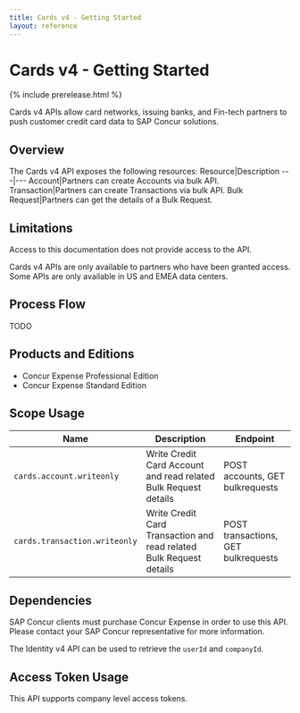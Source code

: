 ```yaml
---
title: Cards v4 - Getting Started
layout: reference
---
```


# Cards v4 - Getting Started

{% include prerelease.html %}

Cards v4 APIs allow card networks, issuing banks, and Fin-tech partners to push customer credit card data to SAP Concur solutions.

## <a name="overview"></a>Overview

The Cards v4 API exposes the following resources:
Resource|Description
---|---
Account|Partners can create Accounts via bulk API.
Transaction|Partners can create Transactions via bulk API.
Bulk Request|Partners can get the details of a Bulk Request.

## <a name="limitations"></a>Limitations

Access to this documentation does not provide access to the API. 

Cards v4 APIs are only available to partners who have been granted access. Some APIs are only available in US and EMEA data centers.

## <a name="process-flow"></a>Process Flow

TODO

## <a name="products-editions"></a>Products and Editions

* Concur Expense Professional Edition
* Concur Expense Standard Edition

## <a name="scope-usage"></a>Scope Usage

Name|Description|Endpoint
---|---|---
`cards.account.writeonly`|Write Credit Card Account and read related Bulk Request details|POST accounts, GET bulkrequests
`cards.transaction.writeonly`|Write Credit Card Transaction and read related Bulk Request details|POST transactions, GET bulkrequests

## <a name="dependencies"></a>Dependencies

SAP Concur clients must purchase Concur Expense in order to use this API. Please contact your SAP Concur representative for more information.

The Identity v4 API can be used to retrieve the `userId` and `companyId`.

## <a name="access-token-usage"></a>Access Token Usage

This API supports company level access tokens.

